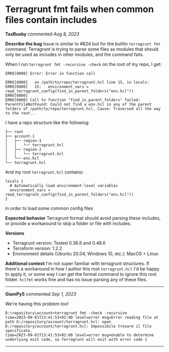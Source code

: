 # Terragrunt fmt fails when common files contain includes

**TaxBusby** commented *Aug 8, 2023*

**Describe the bug**
Issue is similar to #824 but for the builtin `terragrunt fmt` command. Terragrunt is trying to parse some files as modules that should only be used as includes in other modules, and the command fails.

When I run `terragrunt fmt -recursive -check` on the root of my repo, I get:

```
ERRO[0000] Error: Error in function call
      
ERRO[0000]   on /path/to/repo/terragrunt.hcl line 15, in locals: 
ERRO[0000]   15:   environment_vars = read_terragrunt_config(find_in_parent_folders("env.hcl")) 
ERRO[0000]                                              
ERRO[0000] Call to function "find_in_parent_folders" failed: ParentFileNotFound: Could not find a env.hcl in any of the parent folders of /path/to/repo/terragrunt.hcl. Cause: Traversed all the way to the root..
```

I have a repo structure like the following:

```
├── root
├── account-1
│   ├── region-1
│   │   └── terragrunt.hcl
│   ├── region-2
│   │   └── terragrunt.hcl
|   └── env.hcl
└── terragrunt.hcl
```
And my root `terragrunt.hcl` contains:
```hcl
locals {
  # Automatically load environment-level variables
  environment_vars = read_terragrunt_config(find_in_parent_folders("env.hcl"))
}
```
in order to load some common config files 


**Expected behavior**
Terragrunt format should avoid parsing these includes, or provide a workaround to skip a folder or file with includes.


**Versions**
- Terragrunt version: Tested 0.36.6 and 0.48.6
- Terraform version: 1.2.2
- Environment details (Ubuntu 20.04, Windows 10, etc.): MacOS + Linux

**Additional context**
I'm not super familiar with terragrunt structures. If there's a workaround in how I author this root `terragrunt.hcl` I'd be happy to apply it, or some way I can get the format command to ignore this root folder. `hclfmt` works fine and has no issue parsing any of these files.
<br />
***


**GiamPy5** commented *Sep 1, 2023*

We're having this problem too!

```
D:\repository\account>terragrunt fmt -check -recursive
time=2023-09-01T13:41:53+02:00 level=error msg=Error reading file at path D:/repository/account/terragrunt.hcl: open D:/repository/account/terragrunt.hcl: Impossibile trovare il file specificato.
time=2023-09-01T13:41:53+02:00 level=error msg=Unable to determine underlying exit code, so Terragrunt will exit with error code 1
```
***

